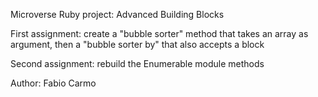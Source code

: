 Microverse Ruby project: Advanced Building Blocks

First assignment: create a "bubble sorter" method that takes an array as argument, then a "bubble sorter by" that also accepts a block

Second assignment: rebuild the Enumerable module methods

Author: <link href="https://github.com/madcido">Fabio Carmo</link>
